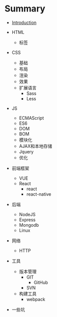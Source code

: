 # Summary

* [Introduction](README.md)
* HTML
  * 标签
* CSS
  * 基础
  * 布局
  * 渲染
  * 效果
  * 扩展语言
    * Sass
    * Less
* JS

  * ECMAScript
  * ES6
  * DOM
  * BOM
  * 模块化
  * AJAX和本地存储
  * Jquery
  * 优化

* 前端框架

  * VUE
  * React
    * react
    * react-native

* 后端

  * NodeJS
  * Express
  * Mongodb
  * Linux

* 网络
  * HTTP
* 工具
  * 版本管理
    * GIT
      * GitHub
    * SVN
  * 构建工具
    * webpack

* 一些坑



